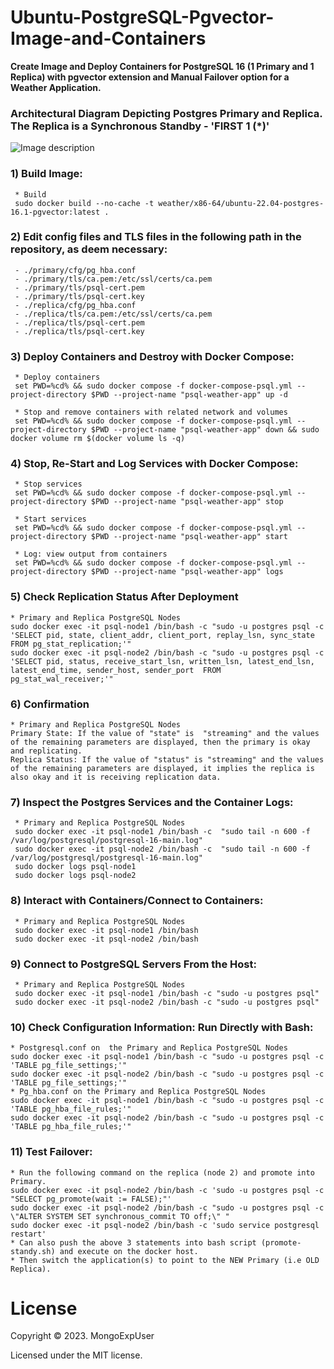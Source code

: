
# Ubuntu-PostgreSQL-Pgvector-Image-and-Containers

<strong> Create Image and Deploy Containers for PostgreSQL 16 (1 Primary and 1 Replica) with pgvector extension and Manual Failover option for a Weather Application.</strong>

### Architectural Diagram Depicting Postgres Primary and Replica. The Replica is a Synchronous Standby - 'FIRST 1 (*)'
![Image description](https://github.com/MongoExpUser/Ubuntu-PostgreSQL-Pgvector-Image-and-Containers/blob/main/pgsql-pgvector-lambda-arch.png)

### 1) Build Image:                                                                                             
     * Build
     sudo docker build --no-cache -t weather/x86-64/ubuntu-22.04-postgres-16.1-pgvector:latest .

### 2) Edit config files and TLS files in the following path in the repository, as deem necessary:    
     - ./primary/cfg/pg_hba.conf         
     - ./primary/tls/ca.pem:/etc/ssl/certs/ca.pem
     - ./primary/tls/psql-cert.pem
     - ./primary/tls/psql-cert.key
     - ./replica/cfg/pg_hba.conf         
     - ./replica/tls/ca.pem:/etc/ssl/certs/ca.pem
     - ./replica/tls/psql-cert.pem
     - ./replica/tls/psql-cert.key

### 3) Deploy Containers and Destroy with Docker Compose:                                                                                             
     * Deploy containers 
     set PWD=%cd% && sudo docker compose -f docker-compose-psql.yml --project-directory $PWD --project-name "psql-weather-app" up -d
     
     * Stop and remove containers with related network and volumes
     set PWD=%cd% && sudo docker compose -f docker-compose-psql.yml --project-directory $PWD --project-name "psql-weather-app" down && sudo docker volume rm $(docker volume ls -q)

### 4) Stop, Re-Start and Log Services with Docker Compose: 
     * Stop services
     set PWD=%cd% && sudo docker compose -f docker-compose-psql.yml --project-directory $PWD --project-name "psql-weather-app" stop
     
     * Start services
     set PWD=%cd% && sudo docker compose -f docker-compose-psql.yml --project-directory $PWD --project-name "psql-weather-app" start
     
     * Log: view output from containers
     set PWD=%cd% && sudo docker compose -f docker-compose-psql.yml --project-directory $PWD --project-name "psql-weather-app" logs 

### 5) Check Replication Status After Deployment
    * Primary and Replica PostgreSQL Nodes
    sudo docker exec -it psql-node1 /bin/bash -c "sudo -u postgres psql -c 'SELECT pid, state, client_addr, client_port, replay_lsn, sync_state FROM pg_stat_replication;'"
    sudo docker exec -it psql-node2 /bin/bash -c "sudo -u postgres psql -c 'SELECT pid, status, receive_start_lsn, written_lsn, latest_end_lsn, latest_end_time, sender_host, sender_port  FROM pg_stat_wal_receiver;'"


### 6) Confirmation
    * Primary and Replica PostgreSQL Nodes
    Primary State: If the value of "state" is  "streaming" and the values of the remaining parameters are displayed, then the primary is okay and replicating.
    Replica Status: If the value of "status" is "streaming" and the values of the remaining parameters are displayed, it implies the replica is also okay and it is receiving replication data.


### 7) Inspect the Postgres Services and the Container Logs:
     * Primary and Replica PostgreSQL Nodes
     sudo docker exec -it psql-node1 /bin/bash -c  "sudo tail -n 600 -f  /var/log/postgresql/postgresql-16-main.log"
     sudo docker exec -it psql-node2 /bin/bash -c  "sudo tail -n 600 -f  /var/log/postgresql/postgresql-16-main.log"
     sudo docker logs psql-node1 
     sudo docker logs psql-node2

### 8) Interact with Containers/Connect to Containers:                                                                                             
     * Primary and Replica PostgreSQL Nodes
     sudo docker exec -it psql-node1 /bin/bash
     sudo docker exec -it psql-node2 /bin/bash
     
### 9) Connect to PostgreSQL Servers From the Host:                                                                                          
     * Primary and Replica PostgreSQL Nodes
     sudo docker exec -it psql-node1 /bin/bash -c "sudo -u postgres psql"
     sudo docker exec -it psql-node2 /bin/bash -c "sudo -u postgres psql"

### 10) Check Configuration Information: Run Directly with Bash:                                                                                                                    
    * Postgresql.conf on  the Primary and Replica PostgreSQL Nodes
    sudo docker exec -it psql-node1 /bin/bash -c "sudo -u postgres psql -c 'TABLE pg_file_settings;'"
    sudo docker exec -it psql-node2 /bin/bash -c "sudo -u postgres psql -c 'TABLE pg_file_settings;'"
    * Pg_hba.conf on the Primary and Replica PostgreSQL Nodes
    sudo docker exec -it psql-node1 /bin/bash -c "sudo -u postgres psql -c 'TABLE pg_hba_file_rules;'"
    sudo docker exec -it psql-node2 /bin/bash -c "sudo -u postgres psql -c 'TABLE pg_hba_file_rules;'"

### 11) Test Failover:
    * Run the following command on the replica (node 2) and promote into Primary.
    sudo docker exec -it psql-node2 /bin/bash -c 'sudo -u postgres psql -c "SELECT pg_promote(wait := FALSE);"'
    sudo docker exec -it psql-node2 /bin/bash -c "sudo -u postgres psql -c \"ALTER SYSTEM SET synchronous_commit TO off;\" "
    sudo docker exec -it psql-node2 /bin/bash -c 'sudo service postgresql restart'
    * Can also push the above 3 statements into bash script (promote-standy.sh) and execute on the docker host.
    * Then switch the application(s) to point to the NEW Primary (i.e OLD Replica).
    



# License

Copyright © 2023. MongoExpUser

Licensed under the MIT license.
